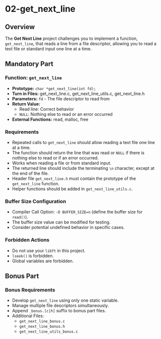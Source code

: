 # 02-get_next_line

## Overview

The **Get Next Line** project challenges you to implement a function, `get_next_line`, that reads a line from a file descriptor, allowing you to read a text file or standard input one line at a time.

## Mandatory Part

### Function: `get_next_line`

- **Prototype:** `char *get_next_line(int fd);`
- **Turn in Files:** get_next_line.c, get_next_line_utils.c, get_next_line.h
- **Parameters:** `fd` - The file descriptor to read from
- **Return Value:**
  - Read line: Correct behavior
  - `NULL`: Nothing else to read or an error occurred
- **External Functions:** read, malloc, free

### Requirements

- Repeated calls to `get_next_line` should allow reading a text file one line at a time.
- The function should return the line that was read or `NULL` if there is nothing else to read or if an error occurred.
- Works when reading a file or from standard input.
- The returned line should include the terminating `\n` character, except at the end of the file.
- Header file `get_next_line.h` must contain the prototype of the `get_next_line` function.
- Helper functions should be added in `get_next_line_utils.c`.

### Buffer Size Configuration

- Compiler Call Option: `-D BUFFER_SIZE=n` (define the buffer size for `read()`).
- The buffer size value can be modified for testing.
- Consider potential undefined behavior in specific cases.

### Forbidden Actions

- Do not use your `libft` in this project.
- `lseek()` is forbidden.
- Global variables are forbidden.

## Bonus Part

### Bonus Requirements

- Develop `get_next_line` using only one static variable.
- Manage multiple file descriptors simultaneously.
- Append `_bonus.[c|h]` suffix to bonus part files.
- Additional Files:
  - `get_next_line_bonus.c`
  - `get_next_line_bonus.h`
  - `get_next_line_utils_bonus.c`
